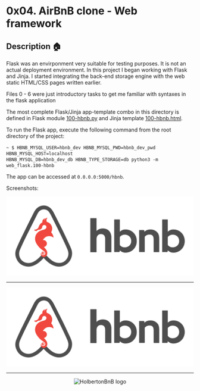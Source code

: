 # 0x04. AirBnB clone - Web framework

## Description :house:
Flask was an envirponment very suitable for testing purposes. It is not an actual deployment environment.
In this project I began working with Flask
and Jinja. I started integrating the back-end storage engine
with the web static HTML/CSS pages written earlier.

Files 0 - 6 were just introductory tasks to get me familiar with syntaxes in the flask application

The most complete Flask/Jinja app-template combo in this directory is defined
in Flask module [100-hbnb.py](./100-hbnb.py) and Jinja template
[100-hbnb.html](./100-hbnb.html).

To run the Flask app, execute the following command from the root directory
of the project:

```
~ $ HBNB_MYSQL_USER=hbnb_dev HBNB_MYSQL_PWD=hbnb_dev_pwd HBNB_MYSQL_HOST=localhost
HBNB_MYSQL_DB=hbnb_dev_db HBNB_TYPE_STORAGE=db python3 -m web_flask.100-hbnb
```

The app can be accessed at `0.0.0.0:5000/hbnb`.

Screenshots:
<p align="center">
  <img src="https://github.com/betiniakarandut/AirBnB_clone/blob/master/assets/hbnb_logo.png"
       alt="HolbertonBnB logo">
</p>

---

<p align="center">
  <img src="https://github.com/betiniakarandut/AirBnB_clone/blob/master/assets/hbnb_logo.png"
       alt="HolbertonBnB logo">
</p>

---

<p align="center">
  <img src="https://github.com/betiniakarandut/AirBnB_clone_v2/blob/master/assets/hbnb_screenshot_2.png"
       alt="HolbertonBnB logo">
</p>
